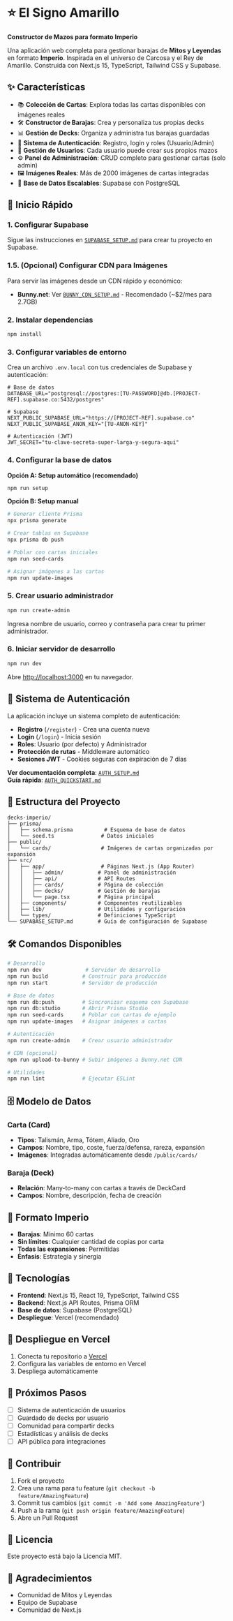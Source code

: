 # ⭐ El Signo Amarillo

**Constructor de Mazos para formato Imperio**

Una aplicación web completa para gestionar barajas de **Mitos y Leyendas** en formato **Imperio**. Inspirada en el universo de Carcosa y el Rey de Amarillo. Construida con Next.js 15, TypeScript, Tailwind CSS y Supabase.

## ✨ Características

- 📚 **Colección de Cartas**: Explora todas las cartas disponibles con imágenes reales
- 🛠️ **Constructor de Barajas**: Crea y personaliza tus propias decks
- 📊 **Gestión de Decks**: Organiza y administra tus barajas guardadas
- 🔐 **Sistema de Autenticación**: Registro, login y roles (Usuario/Admin)
- 👥 **Gestión de Usuarios**: Cada usuario puede crear sus propios mazos
- ⚙️ **Panel de Administración**: CRUD completo para gestionar cartas (solo admin)
- 🖼️ **Imágenes Reales**: Más de 2000 imágenes de cartas integradas
- 🔄 **Base de Datos Escalables**: Supabase con PostgreSQL

## 🚀 Inicio Rápido

### 1. Configurar Supabase

Sigue las instrucciones en [`SUPABASE_SETUP.md`](./SUPABASE_SETUP.md) para crear tu proyecto en Supabase.

### 1.5. (Opcional) Configurar CDN para Imágenes

Para servir las imágenes desde un CDN rápido y económico:
- **Bunny.net**: Ver [`BUNNY_CDN_SETUP.md`](./BUNNY_CDN_SETUP.md) - Recomendado (~$2/mes para 2.7GB)

### 2. Instalar dependencias

```bash
npm install
```

### 3. Configurar variables de entorno

Crea un archivo `.env.local` con tus credenciales de Supabase y autenticación:

```env
# Base de datos
DATABASE_URL="postgresql://postgres:[TU-PASSWORD]@db.[PROJECT-REF].supabase.co:5432/postgres"

# Supabase
NEXT_PUBLIC_SUPABASE_URL="https://[PROJECT-REF].supabase.co"
NEXT_PUBLIC_SUPABASE_ANON_KEY="[TU-ANON-KEY]"

# Autenticación (JWT)
JWT_SECRET="tu-clave-secreta-super-larga-y-segura-aqui"
```

### 4. Configurar la base de datos

**Opción A: Setup automático (recomendado)**
```bash
npm run setup
```

**Opción B: Setup manual**
```bash
# Generar cliente Prisma
npx prisma generate

# Crear tablas en Supabase
npx prisma db push

# Poblar con cartas iniciales
npm run seed-cards

# Asignar imágenes a las cartas
npm run update-images
```

### 5. Crear usuario administrador

```bash
npm run create-admin
```

Ingresa nombre de usuario, correo y contraseña para crear tu primer administrador.

### 6. Iniciar servidor de desarrollo

```bash
npm run dev
```

Abre [http://localhost:3000](http://localhost:3000) en tu navegador.

## 🔐 Sistema de Autenticación

La aplicación incluye un sistema completo de autenticación:

- **Registro** (`/register`) - Crea una cuenta nueva
- **Login** (`/login`) - Inicia sesión
- **Roles**: Usuario (por defecto) y Administrador
- **Protección de rutas** - Middleware automático
- **Sesiones JWT** - Cookies seguras con expiración de 7 días

**Ver documentación completa**: [`AUTH_SETUP.md`](./AUTH_SETUP.md)  
**Guía rápida**: [`AUTH_QUICKSTART.md`](./AUTH_QUICKSTART.md)

## 📁 Estructura del Proyecto

```
decks-imperio/
├── prisma/
│   ├── schema.prisma          # Esquema de base de datos
│   └── seed.ts               # Datos iniciales
├── public/
│   └── cards/                # Imágenes de cartas organizadas por expansión
├── src/
│   ├── app/                  # Páginas Next.js (App Router)
│   │   ├── admin/           # Panel de administración
│   │   ├── api/             # API Routes
│   │   ├── cards/           # Página de colección
│   │   ├── decks/           # Gestión de barajas
│   │   └── page.tsx         # Página principal
│   ├── components/          # Componentes reutilizables
│   ├── lib/                 # Utilidades y configuración
│   └── types/               # Definiciones TypeScript
└── SUPABASE_SETUP.md        # Guía de configuración de Supabase
```

## 🛠️ Comandos Disponibles

```bash
# Desarrollo
npm run dev              # Servidor de desarrollo
npm run build           # Construir para producción
npm run start           # Servidor de producción

# Base de datos
npm run db:push         # Sincronizar esquema con Supabase
npm run db:studio       # Abrir Prisma Studio
npm run seed-cards      # Poblar con cartas de ejemplo
npm run update-images   # Asignar imágenes a cartas

# Autenticación
npm run create-admin    # Crear usuario administrador

# CDN (opcional)
npm run upload-to-bunny # Subir imágenes a Bunny.net CDN

# Utilidades
npm run lint            # Ejecutar ESLint
```

## 🗄️ Modelo de Datos

### Carta (Card)
- **Tipos**: Talismán, Arma, Tótem, Aliado, Oro
- **Campos**: Nombre, tipo, coste, fuerza/defensa, rareza, expansión
- **Imágenes**: Integradas automáticamente desde `/public/cards/`

### Baraja (Deck)
- **Relación**: Many-to-many con cartas a través de DeckCard
- **Campos**: Nombre, descripción, fecha de creación

## 🎯 Formato Imperio

- **Barajas**: Mínimo 60 cartas
- **Sin límites**: Cualquier cantidad de copias por carta
- **Todas las expansiones**: Permitidas
- **Énfasis**: Estrategia y sinergia

## 🔧 Tecnologías

- **Frontend**: Next.js 15, React 19, TypeScript, Tailwind CSS
- **Backend**: Next.js API Routes, Prisma ORM
- **Base de datos**: Supabase (PostgreSQL)
- **Despliegue**: Vercel (recomendado)

## 🚀 Despliegue en Vercel

1. Conecta tu repositorio a [Vercel](https://vercel.com)
2. Configura las variables de entorno en Vercel
3. Despliega automáticamente

## 📝 Próximos Pasos

- [ ] Sistema de autenticación de usuarios
- [ ] Guardado de decks por usuario
- [ ] Comunidad para compartir decks
- [ ] Estadísticas y análisis de decks
- [ ] API pública para integraciones

## 🤝 Contribuir

1. Fork el proyecto
2. Crea una rama para tu feature (`git checkout -b feature/AmazingFeature`)
3. Commit tus cambios (`git commit -m 'Add some AmazingFeature'`)
4. Push a la rama (`git push origin feature/AmazingFeature`)
5. Abre un Pull Request

## 📄 Licencia

Este proyecto está bajo la Licencia MIT.

## 🙏 Agradecimientos

- Comunidad de Mitos y Leyendas
- Equipo de Supabase
- Comunidad de Next.js
